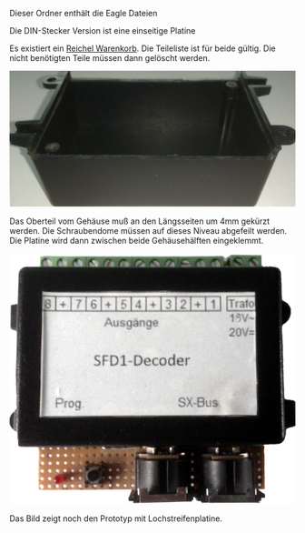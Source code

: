 Dieser Ordner enthält die Eagle Dateien

Die DIN-Stecker Version ist eine einseitige Platine

Es existiert ein <a href="https://www.reichelt.de/my/1683631">Reichel Warenkorb</a>. Die Teileliste ist für beide gültig. Die nicht benötigten Teile müssen dann gelöscht werden.


![Oberteil](Oberteil.png)

Das Oberteil vom Gehäuse muß an den Längsseiten um 4mm gekürzt werden. Die Schraubendome müssen auf dieses Niveau abgefeilt werden. Die Platine wird dann zwischen beide Gehäusehälften eingeklemmt.

![SFD](SFD.png)

Das Bild zeigt noch den Prototyp mit Lochstreifenplatine.
